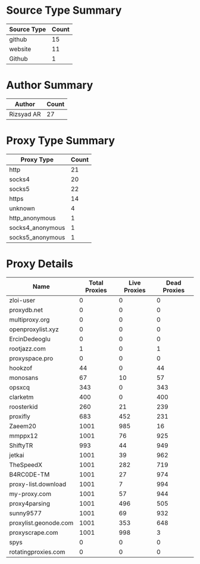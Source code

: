 # Source Type Summary

| Source Type | Count |
|-------------|-------|
| github | 15 |
| website | 11 |
| Github | 1 |


# Author Summary

| Author | Count |
|--------|-------|
| Rizsyad AR | 27 |


# Proxy Type Summary

| Proxy Type | Count |
|------------|-------|
| http | 21 |
| socks4 | 20 |
| socks5 | 22 |
| https | 14 |
| unknown | 4 |
| http_anonymous | 1 |
| socks4_anonymous | 1 |
| socks5_anonymous | 1 |


# Proxy Details

| Name | Total Proxies | Live Proxies | Dead Proxies |
|------|---------------|--------------|---------------|
| zloi-user | 0 | 0 | 0 |
| proxydb.net | 0 | 0 | 0 |
| multiproxy.org | 0 | 0 | 0 |
| openproxylist.xyz | 0 | 0 | 0 |
| ErcinDedeoglu | 0 | 0 | 0 |
| rootjazz.com | 1 | 0 | 1 |
| proxyspace.pro | 0 | 0 | 0 |
| hookzof | 44 | 0 | 44 |
| monosans | 67 | 10 | 57 |
| opsxcq | 343 | 0 | 343 |
| clarketm | 400 | 0 | 400 |
| roosterkid | 260 | 21 | 239 |
| proxifly | 683 | 452 | 231 |
| Zaeem20 | 1001 | 985 | 16 |
| mmppx12 | 1001 | 76 | 925 |
| ShiftyTR | 993 | 44 | 949 |
| jetkai | 1001 | 39 | 962 |
| TheSpeedX | 1001 | 282 | 719 |
| B4RC0DE-TM | 1001 | 27 | 974 |
| proxy-list.download | 1001 | 7 | 994 |
| my-proxy.com | 1001 | 57 | 944 |
| proxy4parsing | 1001 | 496 | 505 |
| sunny9577 | 1001 | 69 | 932 |
| proxylist.geonode.com | 1001 | 353 | 648 |
| proxyscrape.com | 1001 | 998 | 3 |
| spys | 0 | 0 | 0 |
| rotatingproxies.com | 0 | 0 | 0 |
